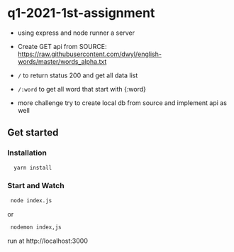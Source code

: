 # q1-2021-1st-assignment

- using express and node runner a server
- Create GET api from SOURCE: https://raw.githubusercontent.com/dwyl/english-words/master/words_alpha.txt
- `/` to return status 200 and get all data list
- `/:word` to get all word that start with {:word}

- more challenge try to create local db from source and implement api as well


## Get started
### Installation
```bash
  yarn install
  ``` 
### Start and Watch
 ```bash
  node index.js
  ```
 or
 ```bash
  nodemon index,js
```

run at http://localhost:3000
  
  
